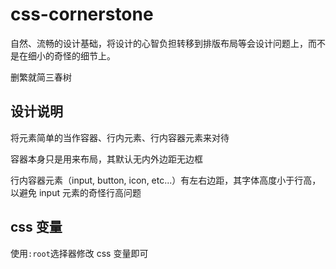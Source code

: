# css-cornerstone

自然、流畅的设计基础，将设计的心智负担转移到排版布局等会设计问题上，而不是在细小的奇怪的细节上。

删繁就简三春树

## 设计说明

将元素简单的当作容器、行内元素、行内容器元素来对待

容器本身只是用来布局，其默认无内外边距无边框

行内容器元素（input, button, icon, etc...）有左右边距，其字体高度小于行高，以避免 input 元素的奇怪行高问题

## css 变量

使用`:root`选择器修改 css 变量即可
